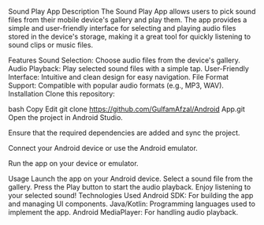 Sound Play App
Description
The Sound Play App allows users to pick sound files from their mobile device's gallery and play them. The app provides a simple and user-friendly interface for selecting and playing audio files stored in the device's storage, making it a great tool for quickly listening to sound clips or music files.

Features
Sound Selection: Choose audio files from the device's gallery.
Audio Playback: Play selected sound files with a simple tap.
User-Friendly Interface: Intuitive and clean design for easy navigation.
File Format Support: Compatible with popular audio formats (e.g., MP3, WAV).
Installation
Clone this repository:

bash
Copy
Edit
git clone https://github.com/GulfamAfzal/Android App.git
Open the project in Android Studio.

Ensure that the required dependencies are added and sync the project.

Connect your Android device or use the Android emulator.

Run the app on your device or emulator.

Usage
Launch the app on your Android device.
Select a sound file from the gallery.
Press the Play button to start the audio playback.
Enjoy listening to your selected sound!
Technologies Used
Android SDK: For building the app and managing UI components.
Java/Kotlin: Programming languages used to implement the app.
Android MediaPlayer: For handling audio playback.
